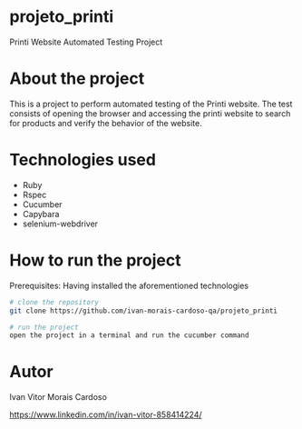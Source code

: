 # projeto_printi
Printi Website Automated Testing Project

# About the project
This is a project to perform automated testing of the Printi website.
The test consists of opening the browser and accessing the printi website to search for products and verify the behavior of the website.


# Technologies used
- Ruby
- Rspec
- Cucumber
- Capybara
- selenium-webdriver

# How to run the project
Prerequisites: Having installed the aforementioned technologies

```bash
# clone the repository
git clone https://github.com/ivan-morais-cardoso-qa/projeto_printi

# run the project
open the project in a terminal and run the cucumber command

```

# Autor

Ivan Vitor Morais Cardoso

https://www.linkedin.com/in/ivan-vitor-858414224/

